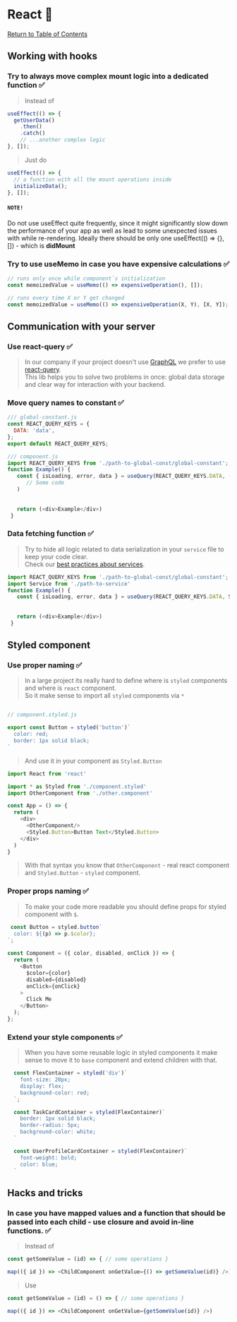 # React 🌋

[Return to Table of Contents](../README.md)


## **Working with hooks**

### Try to always move complex mount logic into a dedicated function ✅

> Instead of

```javascript
useEffect(() => {
  getUserData()
    .then()
    .catch()
    // ...another complex logic
}, []);
```

> Just do

```javascript
useEffect(() => {
  // a function with all the mount operations inside
  initializeData();
}, []);
```
#### `NOTE!`
Do not use useEffect quite frequently, since it might significantly slow down the performance of your app as well as lead to some unexpected issues with while re-rendering.
Ideally there should be only one useEffect(() => {}, []) - which is **didMount**

### Try to use useMemo in case you have expensive calculations ✅

```javascript
// runs only once while component`s initialization
const memoizedValue = useMemo(() => expensiveOperation(), []);

// runs every time X or Y get changed 
const memoizedValue = useMemo(() => expensiveOperation(X, Y), [X, Y]);
```

## Communication with your server

### Use react-query ✅

> In our company if your project doesn't use [GraphQL](./graphql.md) we prefer to use [react-query](https://react-query.tanstack.com/).  
> This lib helps you to solve two problems in once: global data storage and clear way for interaction with your backend.  

### Move query names to constant ✅

```javascript
/// global-constant.js
const REACT_QUERY_KEYS = {
  DATA: 'data',
};
export default REACT_QUERY_KEYS;
```

```javascript
/// component.js
import REACT_QUERY_KEYS from './path-to-global-const/global-constant';
function Example() {
   const { isLoading, error, data } = useQuery(REACT_QUERY_KEYS.DATA, () =>
      // Some code
   )
 
 
   return (<div>Example</div>)
 }

```

### Data fetching function ✅

> Try to hide all logic related to data serialization in your `service` file to keep your code clear.  
> Check our [best practices about services](./javascript.md#server-interations).

```javascript
import REACT_QUERY_KEYS from './path-to-global-const/global-constant';
import Service from './path-to-service'
function Example() {
   const { isLoading, error, data } = useQuery(REACT_QUERY_KEYS.DATA, Service.getSomeData)
 
 
   return (<div>Example</div>)
 }
```

## Styled component

### Use proper naming ✅

> In a large project its really hard to define where is `styled` components and where is `react` component.  
> So it make sense to import all `styled` components via `*`

```javascript

// component.styled.js

export const Button = styled('button')`
  color: red;
  border: 1px solid black;
`

```

> And use it in your component as `Styled.Button`

```javascript
import React from 'react'

import * as Styled from './component.styled'
import OtherComponent from './other.component'

const App = () => {
  return (
    <div>
      <OtherComponent/>
      <Styled.Button>Button Text</Styled.Button>
    </div>
  )
}
```

> With that syntax you know that `OtherComponent` - real react component and `Styled.Button` - `styled` component.

### Proper props naming ✅

> To make your code more readable you should define props for styled component with `$`.

```javascript
 const Button = styled.button`
  color: ${(p) => p.$color};
`;
 
const Component = ({ color, disabled, onClick }) => {
  return (
    <Button
      $color={color}
      disabled={disabled}
      onClick={onClick}
    >
      Click Me
    </Button>
  );
};
```

### Extend your style components ✅

> When you have some reusable logic in styled components it make sense to move it to `base` component and extend children  with that.  

```javascript
  const FlexContainer = styled('div')`
    font-size: 20px;
    display: flex;
    background-color: red;
  `;

  const TaskCardContainer = styled(FlexContainer)`
    border: 1px solid black;
    border-radius: 5px;
    background-color: white;
  `

  const UserProfileCardContainer = styled(FlexContainer)`
    font-weight: bold;
    color: blue;
  `
```
## **Hacks and tricks**

### In case you have mapped values and a function that should be passed into each child - use closure and avoid in-line functions. ✅

> Instead of

```javascript
const getSomeValue = (id) => { // some operations }

map(({ id }) => <ChildComponent onGetValue={() => getSomeValue(id)} />)  
```

> Use

```javascript
const getSomeValue = (id) = () => { // some operations }

map(({ id }) => <ChildComponent onGetValue={getSomeValue(id)} />)  
```
